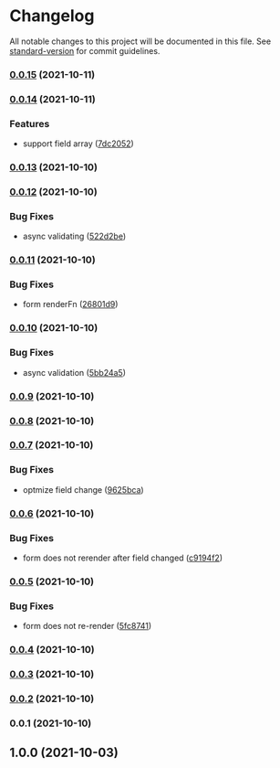 # Changelog

All notable changes to this project will be documented in this file. See [standard-version](https://github.com/conventional-changelog/standard-version) for commit guidelines.

### [0.0.15](https://github.com/linq2js/fomx/compare/v0.0.14...v0.0.15) (2021-10-11)

### [0.0.14](https://github.com/linq2js/fomx/compare/v0.0.13...v0.0.14) (2021-10-11)


### Features

* support field array ([7dc2052](https://github.com/linq2js/fomx/commit/7dc2052ca92e028e1c259536813d49821ed64ad3))

### [0.0.13](https://github.com/linq2js/fomx/compare/v0.0.12...v0.0.13) (2021-10-10)

### [0.0.12](https://github.com/linq2js/fomx/compare/v0.0.11...v0.0.12) (2021-10-10)


### Bug Fixes

* async validating ([522d2be](https://github.com/linq2js/fomx/commit/522d2bef45a3ddb8a34628b6706dd31668dd9efe))

### [0.0.11](https://github.com/linq2js/fomx/compare/v0.0.10...v0.0.11) (2021-10-10)


### Bug Fixes

* form renderFn ([26801d9](https://github.com/linq2js/fomx/commit/26801d938c6d0d153897d016b718e5c7f6395d06))

### [0.0.10](https://github.com/linq2js/fomx/compare/v0.0.9...v0.0.10) (2021-10-10)


### Bug Fixes

* async validation ([5bb24a5](https://github.com/linq2js/fomx/commit/5bb24a5cb5fe880afb33be57dd81a58570ef4080))

### [0.0.9](https://github.com/linq2js/fomx/compare/v0.0.8...v0.0.9) (2021-10-10)

### [0.0.8](https://github.com/linq2js/fomx/compare/v0.0.7...v0.0.8) (2021-10-10)

### [0.0.7](https://github.com/linq2js/fomx/compare/v0.0.6...v0.0.7) (2021-10-10)


### Bug Fixes

* optmize field change ([9625bca](https://github.com/linq2js/fomx/commit/9625bca39c2a80017e0ef58b218541e6a6e36619))

### [0.0.6](https://github.com/linq2js/fomx/compare/v0.0.5...v0.0.6) (2021-10-10)


### Bug Fixes

* form does not rerender after field changed ([c9194f2](https://github.com/linq2js/fomx/commit/c9194f2516aeb9ebcaea196eb796a58c145100bc))

### [0.0.5](https://github.com/linq2js/fomx/compare/v0.0.4...v0.0.5) (2021-10-10)


### Bug Fixes

* form does not re-render ([5fc8741](https://github.com/linq2js/fomx/commit/5fc874146086bbd44df59e63152cacd67e246266))

### [0.0.4](https://github.com/linq2js/fomx/compare/v0.0.3...v0.0.4) (2021-10-10)

### [0.0.3](https://github.com/linq2js/fomx/compare/v0.0.2...v0.0.3) (2021-10-10)

### [0.0.2](https://github.com/linq2js/fomx/compare/v0.0.1...v0.0.2) (2021-10-10)

### 0.0.1 (2021-10-10)

## 1.0.0 (2021-10-03)
